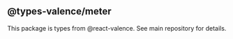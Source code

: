 ## @types-valence/meter

This package is types from @react-valence. See main repository for details.
